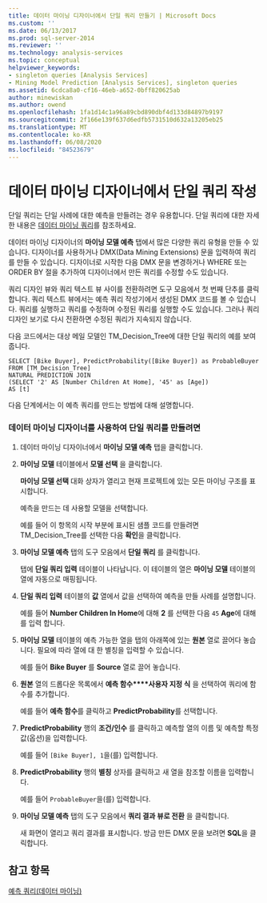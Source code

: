 ```yaml
---
title: 데이터 마이닝 디자이너에서 단일 쿼리 만들기 | Microsoft Docs
ms.custom: ''
ms.date: 06/13/2017
ms.prod: sql-server-2014
ms.reviewer: ''
ms.technology: analysis-services
ms.topic: conceptual
helpviewer_keywords:
- singleton queries [Analysis Services]
- Mining Model Prediction [Analysis Services], singleton queries
ms.assetid: 6cdca8a0-cf16-46eb-a652-0bff820625ab
author: minewiskan
ms.author: owend
ms.openlocfilehash: 1fa1d14c1a96a89cbd890dbf4d133d84897b9197
ms.sourcegitcommit: 2f166e139f637d6edfb5731510d632a13205eb25
ms.translationtype: MT
ms.contentlocale: ko-KR
ms.lasthandoff: 06/08/2020
ms.locfileid: "84523679"
---
```

# <a name="create-a-singleton-query-in-the-data-mining-designer"></a>데이터 마이닝 디자이너에서 단일 쿼리 작성
  단일 쿼리는 단일 사례에 대한 예측을 만들려는 경우 유용합니다. 단일 쿼리에 대한 자세한 내용은 [데이터 마이닝 쿼리](data-mining-queries.md)를 참조하세요.  
  
 데이터 마이닝 디자이너의 **마이닝 모델 예측** 탭에서 많은 다양한 쿼리 유형을 만들 수 있습니다. 디자이너를 사용하거나 DMX(Data Mining Extensions) 문을 입력하여 쿼리를 만들 수 있습니다. 디자이너로 시작한 다음  DMX 문을 변경하거나 WHERE 또는 ORDER BY 절을 추가하여 디자이너에서 만든 쿼리를 수정할 수도 있습니다.  
  
 쿼리 디자인 뷰와 쿼리 텍스트 뷰 사이를 전환하려면 도구 모음에서 첫 번째 단추를 클릭합니다. 쿼리 텍스트 뷰에서는 예측 쿼리 작성기에서 생성된 DMX 코드를 볼 수 있습니다. 쿼리를 실행하고 쿼리를 수정하며 수정된 쿼리를 실행할 수도 있습니다. 그러나 쿼리 디자인 보기로 다시 전환하면 수정된 쿼리가 지속되지 않습니다.  
  
 다음 코드에서는 대상 메일 모델인 TM_Decision_Tree에 대한 단일 쿼리의 예를 보여 줍니다.  
  
```  
SELECT [Bike Buyer], PredictProbability([Bike Buyer]) as ProbableBuyer  
FROM [TM_Decision_Tree]  
NATURAL PREDICTION JOIN  
(SELECT '2' AS [Number Children At Home], '45' as [Age])  
AS [t]  
```  
  
 다음 단계에서는 이 예측 쿼리를 만드는 방법에 대해 설명합니다.  
  
### <a name="to-create-a-singleton-query-by-using-the-data-mining-designer"></a>데이터 마이닝 디자이너를 사용하여 단일 쿼리를 만들려면  
  
1.  데이터 마이닝 디자이너에서 **마이닝 모델 예측** 탭을 클릭합니다.  
  
2.  **마이닝 모델** 테이블에서 **모델 선택** 을 클릭합니다.  
  
     **마이닝 모델 선택** 대화 상자가 열리고 현재 프로젝트에 있는 모든 마이닝 구조를 표시합니다.  
  
     예측을 만드는 데 사용할 모델을 선택합니다.  
  
     예를 들어 이 항목의 시작 부분에 표시된 샘플 코드를 만들려면 TM_Decision_Tree를 선택한 다음 **확인**을 클릭합니다.  
  
3.  **마이닝 모델 예측** 탭의 도구 모음에서 **단일 쿼리** 를 클릭합니다.  
  
     탭에 **단일 쿼리 입력** 테이블이 나타납니다. 이 테이블의 열은 **마이닝 모델** 테이블의 열에 자동으로 매핑됩니다.  
  
4.  **단일 쿼리 입력** 테이블의 **값** 열에서 값을 선택하여 예측을 만들 사례를 설명합니다.  
  
     예를 들어 **Number Children In Home**에 대해 **2** 를 선택한 다음 `45` **Age**에 대해를 입력 합니다.  
  
5.  **마이닝 모델** 테이블의 예측 가능한 열을 탭의 아래쪽에 있는 **원본** 열로 끌어다 놓습니다. 필요에 따라 열에 대 한 별칭을 입력할 수 있습니다.  
  
     예를 들어 **Bike Buyer** 를 **Source** 열로 끌어 놓습니다.  
  
6.  **원본** 열의 드롭다운 목록에서 **예측 함수****사용자 지정 식** 을 선택하여 쿼리에 함수를 추가합니다.  
  
     예를 들어 **예측 함수**를 클릭하고 **PredictProbability**를 선택합니다.  
  
7.  **PredictProbability** 행의 **조건/인수** 를 클릭하고 예측할 열의 이름 및 예측할 특정 값(옵션)을 입력합니다.  
  
     예를 들어 `[Bike Buyer], 1`을(를) 입력합니다.  
  
8.  **PredictProbability** 행의 **별칭** 상자를 클릭하고 새 열을 참조할 이름을 입력합니다.  
  
     예를 들어 `ProbableBuyer`을(를) 입력합니다.  
  
9. **마이닝 모델 예측** 탭의 도구 모음에서 **쿼리 결과 뷰로 전환** 을 클릭합니다.  
  
     새 화면이 열리고 쿼리 결과를 표시합니다. 방금 만든 DMX 문을 보려면 **SQL**을 클릭합니다.  
  
## <a name="see-also"></a>참고 항목  
 [예측 쿼리&#40;데이터 마이닝&#41;](prediction-queries-data-mining.md)  
  
  
